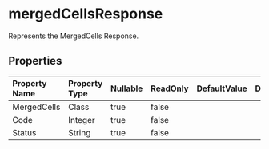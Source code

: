 # **mergedCellsResponse**

Represents the MergedCells Response. 

## **Properties**

| Property Name | Property Type | Nullable |  ReadOnly | DefaultValue | Description | 
| :- | :- | :- |:- |  :- | :- |
|MergedCells|Class|true|false |  ||
|Code|Integer|true|false |  ||
|Status|String|true|false |  ||

